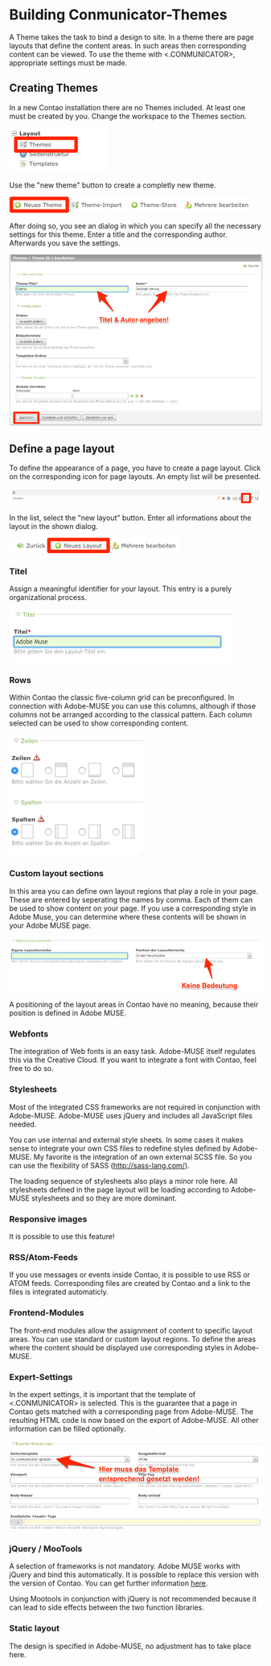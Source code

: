 # Building Conmunicator-Themes
A Theme takes the task to bind a design to site. In a theme there are page layouts that define the content areas. In such areas then corresponding content can be viewed. To use the theme with <.CONMUNICATOR>, appropriate settings must be made.

## Creating Themes
In a new Contao installation there are no Themes included. At least one must be created by you. Change the workspace to the Themes section.

![](images/theme/theme_modul.png)

Use the "new theme" button to create a completly new theme.

![](images/theme/neues_theme.png)

After doing so, you see an dialog in which you can specify all the necessary settings for this theme. Enter a title and the corresponding author. Afterwards you save the settings.

![](images/theme/theme_eingabe.png)

## Define a page layout
To define the appearance of a page, you have to create a page layout. Click on the corresponding icon for page layouts. An empty list will be presented.

![](images/theme/Seitenlayout_icon.png)

In the list, select the "new layout" button. Enter all informations about the layout in the shown dialog.

![](images/theme/Seitenlayout_neu.png)

### Titel
Assign a meaningful identifier for your layout. This entry is a purely organizational process.

![](images/theme/Seitenlayout_Seitentitel.png)

### Rows
Within Contao the classic five-column grid can be preconfigured. In connection with Adobe-MUSE you can use this columns, although if those columns not be arranged according to the classical pattern. Each column selected can be used to show corresponding content.

![](images/theme/Seitenlayout_Spalten.png)

### Custom layout sections
In this area you can define own layout regions that play a role in your page. These are entered by seperating the names by comma. Each of them can be used to show content on your page. If you use a corresponding style in Adobe Muse, you can determine where these contents will be shown in your Adobe MUSE page.

![](images/theme/Seitenlayout_eignen_Layoutbereiche.png)

A positioning of the layout areas in Contao have no meaning, because their position is defined in Adobe MUSE.

### Webfonts
The integration of Web fonts is an easy task. Adobe-MUSE itself regulates this via the Creative Cloud. If you want to integrate a font with Contao, feel free to do so.

### Stylesheets
Most of the integrated CSS frameworks are not required in conjunction with Adobe-MUSE. Adobe-MUSE uses jQuery and includes all JavaScript files needed.

You can use internal and external style sheets. In some cases it makes sense to integrate your own CSS files to redefine styles defined by Adobe-MUSE. My favorite is the integration of an own external SCSS file. So you can use the flexibility of SASS (http://sass-lang.com/).

The loading sequence of stylesheets also plays a minor role here. All stylesheets defined in the page layout will be loading according to Adobe-MUSE stylesheets and so they are more dominant.

### Responsive images
It is possible to use this feature!

### RSS/Atom-Feeds
If you use messages or events inside Contao, it is possible to use RSS or ATOM feeds. Corresponding files are created by Contao and a link to the files is integrated automaticly.

### Frontend-Modules
The front-end modules allow the assignment of content to specific layout areas. You can use standard or custom layout regions. To define the areas where the content should be dísplayed use corresponding styles in Adobe-MUSE.

### Expert-Settings
In the expert settings, it is important that the template of <.CONMUNICATOR> is selected. This is the guarantee that a page in Contao gets matched with a corresponding page from Adobe-MUSE. The resulting HTML code is now based on the export of Adobe-MUSE. All other information can be filled optionally.

![](images/theme/Seitenlayout_Template.png)

### jQuery / MooTools
A selection of frameworks is not mandatory. Adobe MUSE works with jQuery and bind this automatically. It is possible to replace this version with the version of Contao. You can get further information [here](jquery.md).

Using Mootools in conjunction with jQuery is not recommended because it can lead to side effects between the two function libraries.

### Static layout
The design is specified in Adobe-MUSE, no adjustment has to take place here.